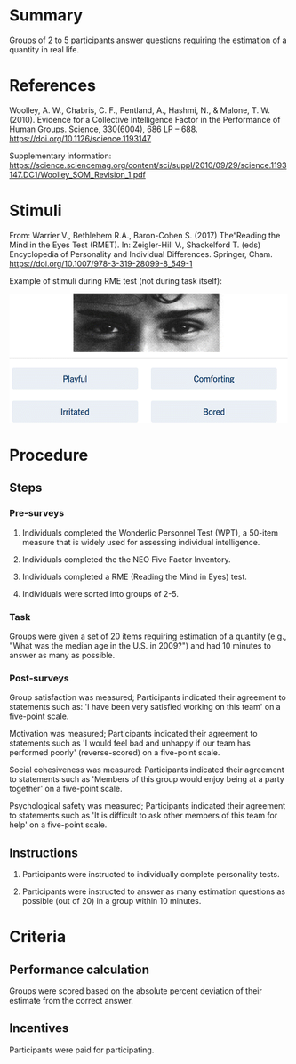 # Summary

Groups of 2 to 5 participants answer questions requiring the estimation of a quantity in real life. 

# References

Woolley, A. W., Chabris, C. F., Pentland, A., Hashmi, N., & Malone, T. W. (2010). Evidence for a Collective Intelligence Factor in the Performance of Human Groups. Science, 330(6004), 686 LP – 688. https://doi.org/10.1126/science.1193147

Supplementary information: https://science.sciencemag.org/content/sci/suppl/2010/09/29/science.1193147.DC1/Woolley_SOM_Revision_1.pdf

# Stimuli
From: Warrier V., Bethlehem R.A., Baron-Cohen S. (2017) The“Reading the Mind in the Eyes Test (RMET). In: Zeigler-Hill V., Shackelford T. (eds) Encyclopedia of Personality and Individual Differences. Springer, Cham. https://doi.org/10.1007/978-3-319-28099-8_549-1

Example of stimuli during RME test (not during task itself): 

![RME Test Question](/images/rme_test.gif)

# Procedure
## Steps
### Pre-surveys

1. Individuals completed the Wonderlic Personnel Test (WPT), a 50-item measure that is widely used for assessing individual intelligence.

2. Individuals completed the the NEO Five Factor Inventory. 

3. Individuals completed a RME (Reading the Mind in Eyes) test.

4. Individuals were sorted into groups of 2-5.

### Task

Groups were given a set of 20 items requiring estimation of a quantity (e.g., "What was the median age in the U.S. in 2009?") and had 10 minutes to answer as many as possible. 

### Post-surveys

Group satisfaction was measured; Participants indicated their agreement to statements such as: 'I have been
very satisfied working on this team' on a five-point scale.

Motivation was measured; Participants indicated their agreement to statements such as 'I would feel bad and
unhappy if our team has performed poorly' (reverse-scored) on a five-point scale.

Social cohesiveness was measured: Participants indicated their agreement to statements such as 'Members of this group would
enjoy being at a party together' on a five-point scale. 

Psychological safety was measured; Participants indicated their agreement to statements such as 'It is difficult to
ask other members of this team for help' on a five-point scale.


## Instructions

1. Participants were instructed to individually complete personality tests.

2. Participants were instructed to answer as many estimation questions as possible (out of 20) in a group within 10 minutes.

# Criteria
## Performance calculation

Groups were scored based on the absolute percent deviation of their estimate from the correct answer.  

## Incentives

Participants were paid for participating.
